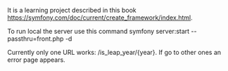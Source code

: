 It is a learning project described in this book https://symfony.com/doc/current/create_framework/index.html.

To run local the server use this command
symfony server:start --passthru=front.php -d

Currently only one URL works: /is_leap_year/{year}.
If go to other ones an error page appears.
